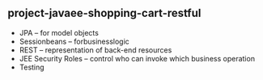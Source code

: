 ## project-javaee-shopping-cart-restful 

- JPA – for model objects
- Sessionbeans – forbusinesslogic
- REST – representation of back-end resources
- JEE Security Roles – control who can invoke which business operation
- Testing
